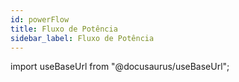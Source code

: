 ```yaml
---
id: powerFlow
title: Fluxo de Potência
sidebar_label: Fluxo de Potência
---
```

import useBaseUrl from "@docusaurus/useBaseUrl";